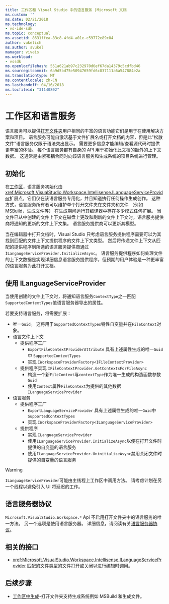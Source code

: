 ```yaml
---
title: 工作区和 Visual Studio 中的语言服务 |Microsoft 文档
ms.custom: ''
ms.date: 02/21/2018
ms.technology:
- vs-ide-sdk
ms.topic: conceptual
ms.assetid: 8631ffea-83c8-4fd4-a01e-c59772e89c84
author: vukelich
ms.author: svukel
manager: viveis
ms.workload:
- vssdk
ms.openlocfilehash: 551a621ab97c232970d6ef67da14379c5cdfbd46
ms.sourcegitcommit: 6a9d5bd75e50947659fd6c837111a6a547884e2a
ms.translationtype: MT
ms.contentlocale: zh-CN
ms.lasthandoff: 04/16/2018
ms.locfileid: "31140802"
---
```

# <a name="workspaces-and-language-services"></a>工作区和语言服务

语言服务可以提供[打开文件夹](../ide/develop-code-in-visual-studio-without-projects-or-solutions.md)用户相同的丰富的语言功能它们是用于在使用解决方案和项目。 语言服务可能自激活基于文件扩展名或打开文档的内容，但是此"松散文件"语言服务仅限于语法突出显示。 需要更多信息才能编辑/查看源代码时提供更丰富的体验。 每个语言服务都有自身的 API 用于初始化此文档的额外的上下文数据。 这通常是由紧密耦合同时向该语言服务和生成系统的项目系统进行管理。

## <a name="initialization"></a>初始化

在[工作区](workspaces.md)，语言服务初始化由<xref:Microsoft.VisualStudio.Workspace.Intellisense.ILanguageServiceProvider>扩展点，它们仅在该语言服务专用化，并且知道执行任何操作生成创作。 这种方式，语言服务所有者可以维护单个打开文件夹在文件夹和文件 （例如 MSBuild，生成文件等） 在生成期间运行其编译器中存在多少模式任何扩展。 当文件已从中创建的文件上下文在磁盘上更改和刷新的文件上下文时，语言服务提供商将通知的更新的文件上下文集。 语言服务提供商可以更新其模型。

当在编辑器中打开文档时，Visual Studio 只考虑语言服务提供程序需要可以为其找到匹配的文件上下文提供程序的文件上下文类型。 然后将传递文件上下文从匹配的提供程序到所选的语言服务提供商通过`ILangaugeServiceProvider.InitializeAsync`。 语言服务提供程序如何处理文件的上下文数据是实现详细信息语言服务提供程序，但预期的用户体验是一种更丰富的语言服务为此打开文档。

## <a name="using-ilanguageserviceprovider"></a>使用 ILanguageServiceProvider

当使用创建的文件上下文时，将通知语言服务`ContextType`之一匹配`SupportedContextTypes`值语言服务器导出的属性。

若要支持语言服务，将需要扩展：

- 唯一`Guid`。 这将用于`SupportedContextTypes`特性自变量并在`FileContext`对象。
- 语言文件上下文
  - 提供程序工厂
    - `ExportFileContextProviderAttribute` 具有上述属性生成的唯一`Guid`中 `SupportedContextTypes`
    - 实现 `IWorkspaceProviderFactory<IFileContextProvider>`
  - 提供程序实现 `IFileContextProvider.GetContextsForFileAsync`
    - 构造一个新`FileContext`与`contextType`作为唯一生成的构造函数参数 `Guid`
    - 使用`Context`属性`FileContext`为提供的其他数据 `ILanguageServiceProvider`
- 语言服务
  - 提供程序工厂
    - `ExportLanguageServiceProvider` 具有上述属性生成的唯一`Guid`中 `SupportedContextTypes`
    - 实现 `IWorkspaceProviderFactory<ILanguageServiceProvider>`
  - 提供程序
    - 实现 `ILanguageServiceProvider`
    - 使用`ILanguageServiceProvider.InitializeAsync`以便在打开文件时提供的自变量的语言服务
    - 使用`ILanguageServiceProvider.UninitializeAsync`禁用关闭文件时提供的自变量的语言服务

>[!WARNING]
>`ILanguageServiceProvider`可能由主线程上工作区中调用方法。 请考虑计划在另一个线程以避免引入 UI 将延迟的工作。

## <a name="language-server-protocol"></a>语言服务器协议

`Microsoft.VisualStudio.Workspace.*` Api 不启用打开文件夹中的语言服务的唯一方法。 另一个选项是使用语言服务器。 详细信息，请阅读有关[语言服务器协议](language-server-protocol.md)。

## <a name="related-interfaces"></a>相关的接口

- <xref:Microsoft.VisualStudio.Workspace.Intellisense.ILanguageServiceProvider> 匹配的文件类型的文件打开或关闭以进行编辑时调用。

## <a name="next-steps"></a>后续步骤

* [工作区中生成](workspace-build.md)-打开文件夹支持生成系统例如 MSBuild 和生成文件。 